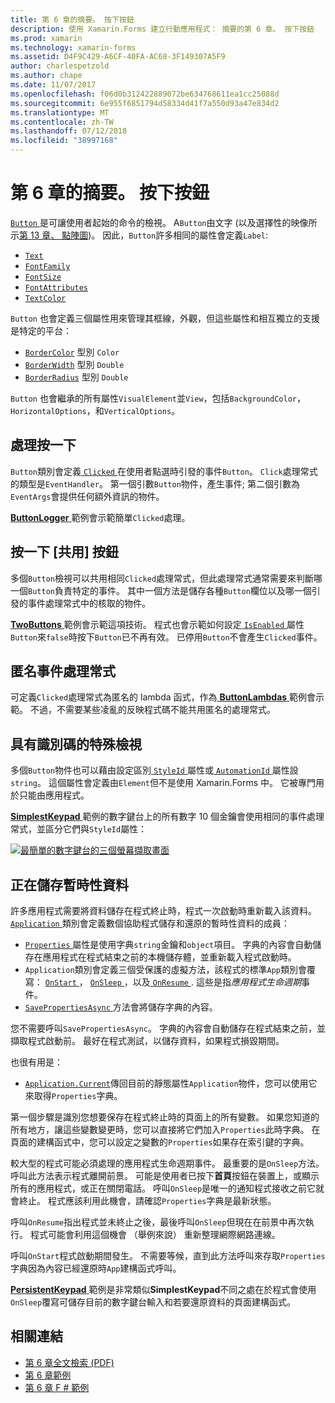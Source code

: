 ```yaml
---
title: 第 6 章的摘要。 按下按鈕
description: 使用 Xamarin.Forms 建立行動應用程式： 摘要的第 6 章。 按下按鈕
ms.prod: xamarin
ms.technology: xamarin-forms
ms.assetid: D4F9C429-A6CF-40FA-AC68-3F149307A5F9
author: charlespetzold
ms.author: chape
ms.date: 11/07/2017
ms.openlocfilehash: f06d0b312422889072be634768611ea1cc25088d
ms.sourcegitcommit: 6e955f6851794d58334d41f7a550d93a47e834d2
ms.translationtype: MT
ms.contentlocale: zh-TW
ms.lasthandoff: 07/12/2018
ms.locfileid: "38997168"
---
```

# <a name="summary-of-chapter-6-button-clicks"></a>第 6 章的摘要。 按下按鈕

[ `Button` ](xref:Xamarin.Forms.Button)是可讓使用者起始的命令的檢視。 A`Button`由文字 (以及選擇性的映像所示[第 13 章、 點陣圖](chapter13.md))。 因此，`Button`許多相同的屬性會定義`Label`:

- [`Text`](xref:Xamarin.Forms.Button.Text)
- [`FontFamily`](xref:Xamarin.Forms.Button.FontFamily)
- [`FontSize`](xref:Xamarin.Forms.Button.FontSize)
- [`FontAttributes`](xref:Xamarin.Forms.Button.FontAttributes)
- [`TextColor`](xref:Xamarin.Forms.Button.TextColor)

`Button` 也會定義三個屬性用來管理其框線，外觀，但這些屬性和相互獨立的支援是特定的平台：

- [`BorderColor`](xref:Xamarin.Forms.Button.BorderColor) 型別 `Color`
- [`BorderWidth`](xref:Xamarin.Forms.Button.BorderWidth) 型別 `Double`
- [`BorderRadius`](xref:Xamarin.Forms.Button.BorderRadius) 型別 `Double`

`Button` 也會繼承的所有屬性`VisualElement`並`View`，包括`BackgroundColor`， `HorizontalOptions`，和`VerticalOptions`。

## <a name="processing-the-click"></a>處理按一下

`Button`類別會定義[ `Clicked` ](xref:Xamarin.Forms.Button.Clicked)在使用者點選時引發的事件`Button`。 `Click`處理常式的類型是`EventHandler`。 第一個引數`Button`物件，產生事件; 第二個引數為`EventArgs`會提供任何額外資訊的物件。

[ **ButtonLogger** ](https://github.com/xamarin/xamarin-forms-book-samples/tree/master/Chapter06/ButtonLogger)範例會示範簡單`Clicked`處理。

## <a name="sharing-button-clicks"></a>按一下 [共用] 按鈕

多個`Button`檢視可以共用相同`Clicked`處理常式，但此處理常式通常需要來判斷哪一個`Button`負責特定的事件。 其中一個方法是儲存各種`Button`欄位以及哪一個引發的事件處理常式中的核取的物件。

[ **TwoButtons** ](https://github.com/xamarin/xamarin-forms-book-samples/tree/master/Chapter06/TwoButtons)範例會示範這項技術。 程式也會示範如何設定[ `IsEnabled` ](xref:Xamarin.Forms.VisualElement.IsEnabled)屬性`Button`來`false`時按下`Button`已不再有效。 已停用`Button`不會產生`Clicked`事件。

## <a name="anonymous-event-handlers"></a>匿名事件處理常式

可定義`Clicked`處理常式為匿名的 lambda 函式，作為[ **ButtonLambdas** ](https://github.com/xamarin/xamarin-forms-book-samples/tree/master/Chapter06/ButtonLambdas)範例會示範。 不過，不需要某些凌亂的反映程式碼不能共用匿名的處理常式。

## <a name="distinguishing-views-with-ids"></a>具有識別碼的特殊檢視

多個`Button`物件也可以藉由設定區別[ `StyleId` ](xref:Xamarin.Forms.Element.StyleId)屬性或[ `AutomationId` ](xref:Xamarin.Forms.Element.AutomationId)屬性設`string`。 這個屬性會定義由`Element`但不是使用 Xamarin.Forms 中。 它被專門用於只能由應用程式。

[ **SimplestKeypad** ](https://github.com/xamarin/xamarin-forms-book-samples/tree/master/Chapter06/SimplestKeypad)範例的數字鍵台上的所有數字 10 個金鑰會使用相同的事件處理常式，並區分它們與`StyleId`屬性：

[![最簡單的數字鍵台的三個螢幕擷取畫面](images/ch06fg04-small.png "計算機")](images/ch06fg04-large.png#lightbox "計算機")

## <a name="saving-transient-data"></a>正在儲存暫時性資料

許多應用程式需要將資料儲存在程式終止時，程式一次啟動時重新載入該資料。 [ `Application` ](xref:Xamarin.Forms.Application)類別會定義數個協助程式儲存和還原的暫時性資料的成員：

- [ `Properties` ](xref:Xamarin.Forms.Application.Properties)屬性是使用字典`string`金鑰和`object`項目。 字典的內容會自動儲存在應用程式在程式結束之前的本機儲存體，並重新載入程式啟動時。
- `Application`類別會定義三個受保護的虛擬方法，該程式的標準`App`類別會覆寫： [ `OnStart` ](xref:Xamarin.Forms.Application.OnStart)， [ `OnSleep` ](xref:Xamarin.Forms.Application.OnSleep)，以及[ `OnResume` ](xref:Xamarin.Forms.Application.OnResume). 這些是指*應用程式生命週期*事件。
- [ `SavePropertiesAsync` ](xref:Xamarin.Forms.Application.SavePropertiesAsync)方法會將儲存字典的內容。

您不需要呼叫`SavePropertiesAsync`。 字典的內容會自動儲存在程式結束之前，並擷取程式啟動前。 最好在程式測試，以儲存資料，如果程式損毀期間。

也很有用是：

- [`Application.Current`](xref:Xamarin.Forms.Application.Current)傳回目前的靜態屬性`Application`物件，您可以使用它來取得`Properties`字典。

第一個步驟是識別您想要保存在程式終止時的頁面上的所有變數。 如果您知道的所有地方，讓這些變數變更時，您可以直接將它們加入`Properties`此時字典。 在頁面的建構函式中，您可以設定之變數的`Properties`如果存在索引鍵的字典。

較大型的程式可能必須處理的應用程式生命週期事件。 最重要的是`OnSleep`方法。 呼叫此方法表示程式離開前景。 可能是使用者已按下**首頁**按鈕在裝置上，或顯示所有的應用程式，或正在關閉電話。 呼叫`OnSleep`是唯一的通知程式接收之前它就會終止。 程式應該利用此機會，請確認`Properties`字典是最新狀態。

呼叫`OnResume`指出程式並未終止之後，最後呼叫`OnSleep`但現在在前景中再次執行。 程式可能會利用這個機會 （舉例來說） 重新整理網際網路連線。

呼叫`OnStart`程式啟動期間發生。 不需要等候，直到此方法呼叫來存取`Properties`字典因為內容已經還原時`App`建構函式呼叫。

[ **PersistentKeypad** ](https://github.com/xamarin/xamarin-forms-book-samples/tree/master/Chapter06/PersistentKeypad)範例是非常類似**SimplestKeypad**不同之處在於程式會使用`OnSleep`覆寫可儲存目前的數字鍵台輸入和若要還原資料的頁面建構函式。



## <a name="related-links"></a>相關連結

- [第 6 章全文檢索 (PDF)](https://download.xamarin.com/developer/xamarin-forms-book/XamarinFormsBook-Ch06-Apr2016.pdf)
- [第 6 章範例](https://github.com/xamarin/xamarin-forms-book-samples/tree/master/Chapter06)
- [第 6 章 F # 範例](https://github.com/xamarin/xamarin-forms-book-samples/tree/master/Chapter06/FS)
